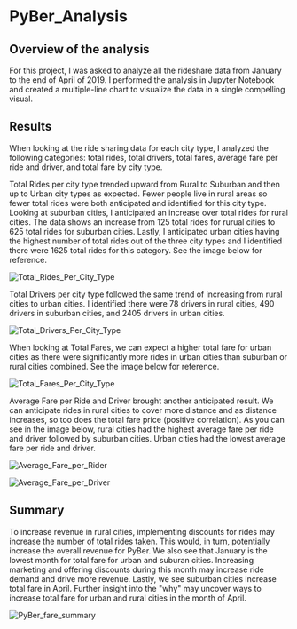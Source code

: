 # PyBer_Analysis

## Overview of the analysis

For this project, I was asked to analyze all the rideshare data from January to the end of April of 2019. I performed the analysis in Jupyter Notebook and created a multiple-line chart to visualize the data in a single compelling visual.

## Results

When looking at the ride sharing data for each city type, I analyzed the following categories: total rides, total drivers, total fares, average fare per ride and driver, and total fare by city type.

Total Rides per city type trended upward from Rural to Suburban and then up to Urban city types as expected. Fewer people live in rural areas so fewer total rides were both anticipated and identified for this city type. Looking at suburban cities, I anticipated an increase over total rides for rural cities. The data shows an increase from 125 total rides for rurual cities to 625 total rides for suburban cities. Lastly, I anticipated urban cities having the highest number of total rides out of the three city types and I identified there were 1625 total rides for this category. See the image below for reference.  

![Total_Rides_Per_City_Type](https://user-images.githubusercontent.com/101153516/181966114-561e2dc6-1cc3-4f79-b0e5-ce31e895fc9e.jpg)

Total Drivers per city type followed the same trend of increasing from rural cities to urban cities. I identified there were 78 drivers in rural cities, 490 drivers in suburban cities, and 2405 drivers in urban cities. 

![Total_Drivers_Per_City_Type](https://user-images.githubusercontent.com/101153516/181966441-8b554040-9f60-445a-affc-7e8be21fffc0.jpg)

When looking at Total Fares, we can expect a higher total fare for urban cities as there were significantly more rides in urban cities than suburban or rural cities combined. See the image below for reference.

![Total_Fares_Per_City_Type](https://user-images.githubusercontent.com/101153516/181966660-1b74388a-1bc4-4163-8a00-7bdfffc9ec7f.jpg)

Average Fare per Ride and Driver brought another anticipated result. We can anticipate rides in rural cities to cover more distance and as distance increases, so too does the total fare price (positive correlation). As you can see in the image below, rural cities had the highest average fare per ride and driver followed by suburban cities. Urban cities had the lowest average fare per ride and driver.

![Average_Fare_per_Rider](https://user-images.githubusercontent.com/101153516/181966913-8682f303-2c34-4073-8793-ba2edd631e82.jpg)

![Average_Fare_per_Driver](https://user-images.githubusercontent.com/101153516/181967132-f058f097-c50f-477a-928b-dbd71af20901.jpg)

## Summary

To increase revenue in rural cities, implementing discounts for rides may increase the number of total rides taken. This would, in turn, potentially increase the overall revenue for PyBer. We also see that January is the lowest month for total fare for urban and suburan cities. Increasing marketing and offering discounts during this month may increase ride demand and drive more revenue. Lastly, we see suburban cities increase total fare in April. Further insight into the "why" may uncover ways to increase total fare for urban and rural cities in the month of April.

![PyBer_fare_summary](https://user-images.githubusercontent.com/101153516/181994413-18397fc6-2449-468a-918a-130a18b267ce.png)







